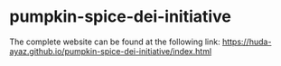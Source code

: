 # pumpkin-spice-dei-initiative

The complete website can be found at the following link: https://huda-ayaz.github.io/pumpkin-spice-dei-initiative/index.html
